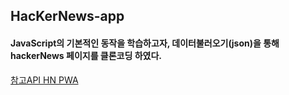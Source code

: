 ## HacKerNews-app

#### JavaScript의 기본적인 동작을 학습하고자, 데이터불러오기(json)을 통해 hackerNews 페이지를 클론코딩 하였다.<br>

[참고API HN PWA](https://hnpwa.com/)
